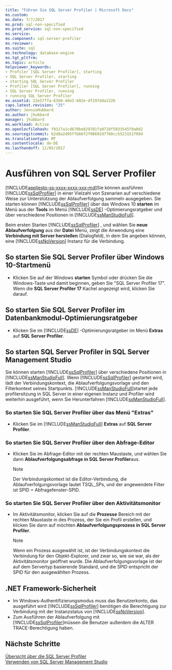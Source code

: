```yaml
---
title: "Führen Sie SQL Server Profiler | Microsoft Docs"
ms.custom: 
ms.date: 7/7/2017
ms.prod: sql-non-specified
ms.prod_service: sql-non-specified
ms.service: 
ms.component: sql-server-profiler
ms.reviewer: 
ms.suite: sql
ms.technology: database-engine
ms.tgt_pltfrm: 
ms.topic: article
helpviewer_keywords:
- Profiler [SQL Server Profiler], starting
- SQL Server Profiler, starting
- starting SQL Server Profiler
- Profiler [SQL Server Profiler], running
- SQL Server Profiler, running
- running SQL Server Profiler
ms.assetid: 22e57ffa-63b0-4de3-b92e-df297dda1226
caps.latest.revision: "25"
author: JennieHubbard
ms.author: jhubbard
manager: jhubbard
ms.workload: Active
ms.openlocfilehash: f9327a1cdb70be829701fa0710f5833545f8a0d2
ms.sourcegitcommit: b2d8a2d95ffbb6f2f98692d7760cc5523151f99d
ms.translationtype: MT
ms.contentlocale: de-DE
ms.lasthandoff: 12/05/2017
---
```

# <a name="run-sql-server-profiler"></a>Ausführen von SQL Server Profiler
[!INCLUDE[appliesto-ss-xxxx-xxxx-xxx-md](../../includes/appliesto-ss-xxxx-xxxx-xxx-md.md)]Sie können ausführen [!INCLUDE[ssSqlProfiler](../../includes/sssqlprofiler-md.md)] in einer Vielzahl von Szenarien auf verschiedene Weise zur Unterstützung der Ablaufverfolgung sammeln ausgegeben. Sie starten können [!INCLUDE[ssSqlProfiler](../../includes/sssqlprofiler-md.md)] über das Windows 10 **starten** im Menü aus der **Tools** im Menü [!INCLUDE[ssDE](../../includes/ssde-md.md)] -Optimierungsratgeber und über verschiedene Positionen in [!INCLUDE[ssManStudioFull](../../includes/ssmanstudiofull-md.md)].  
  
Beim ersten Starten [!INCLUDE[ssSqlProfiler](../../includes/sssqlprofiler-md.md)] , und wählen Sie **neue Ablaufverfolgung** aus der **Datei** Menü, zeigt die Anwendung eine **Verbindung mit Server herstellen** (Dialogfeld), in dem Sie angeben können, eine [!INCLUDE[ssNoVersion](../../includes/ssnoversion-md.md)] Instanz für die Verbindung.  
## <a name="to-start-sql-server-profiler-from-the-windows-10-start-menu"></a>So starten Sie SQL Server Profiler über Windows 10-Startmenü  
-  Klicken Sie auf der Windows **starten** Symbol oder drücken Sie die Windows-Taste und damit beginnen, geben Sie "SQL Server Profiler 17". Wenn die **SQL Server Profiler 17** Kachel angezeigt wird, klicken Sie darauf.   

## <a name="to-start-sql-server-profiler-in-database-engine-tuning-advisor"></a>So starten Sie SQL Server Profiler im Datenbankmodul-Optimierungsratgeber  
-  Klicken Sie im [!INCLUDE[ssDE](../../includes/ssde-md.md)] -Optimierungsratgeber im Menü **Extras** auf **SQL Server Profiler**.  

## <a name="to-start-sql-server-profiler-in-sql-server-management-studio"></a>So starten SQL Server Profiler in SQL Server Management Studio  
 Sie können starten [!INCLUDE[ssSqlProfiler](../../includes/sssqlprofiler-md.md)] über verschiedene Positionen in [!INCLUDE[ssManStudioFull](../../includes/ssmanstudiofull-md.md)]. Wenn [!INCLUDE[ssSqlProfiler](../../includes/sssqlprofiler-md.md)] gestartet wird, lädt der Verbindungskontext, die Ablaufverfolgungsvorlage und den Filterkontext seines Startpunkts. [!INCLUDE[ssManStudioFull](../../includes/ssmanstudiofull-md.md)]startet jede profilersitzung in SQL Server in einer eigenen Instanz und Profiler wird weiterhin ausgeführt, wenn Sie Herunterfahren [!INCLUDE[ssManStudioFull](../../includes/ssmanstudiofull-md.md)].  
### <a name="to-start-sql-server-profiler-from-the-tools-menu"></a>So starten Sie SQL Server Profiler über das Menü "Extras"  
-  Klicken Sie im [!INCLUDE[ssManStudioFull](../../includes/ssmanstudiofull-md.md)] **Extras** auf **SQL Server Profiler**.  

### <a name="to-start-sql-server-profiler-from-the-query-editor"></a>So starten Sie SQL Server Profiler über den Abfrage-Editor  
- Klicken Sie im Abfrage-Editor mit der rechten Maustaste, und wählen Sie dann **Ablaufverfolgungsabfrage in SQL Server Profiler**aus.  

  > [!NOTE]  
  >  Der Verbindungskontext ist die Editor-Verbindung, die Ablaufverfolgungsvorlage lautet TSQL_SPs, und der angewendete Filter ist SPID = Abfragefenster-SPID.  
    
### <a name="to-start-sql-server-profiler-from-activity-monitor"></a>So starten Sie SQL Server Profiler über den Aktivitätsmonitor  
- Im Aktivitätsmonitor, klicken Sie auf die **Prozesse** Bereich mit der rechten Maustaste in des Prozess, der Sie ein Profil erstellen, und klicken Sie dann auf möchten **Ablaufverfolgungsprozess in SQL Server Profiler**.  

    > [!NOTE]  
    >  Wenn ein Prozess ausgewählt ist, ist der Verbindungskontext die Verbindung für den Objekt-Explorer, und zwar so, wie sie war, als der Aktivitätsmonitor geöffnet wurde. Die Ablaufverfolgungsvorlage ist der auf dem Servertyp basierende Standard, und die SPID entspricht der SPID für den ausgewählten Prozess.  
    
## <a name="net-framework-security"></a>.NET Framework-Sicherheit  
- Im Windows-Authentifizierungsmodus muss das Benutzerkonto, das ausgeführt wird [!INCLUDE[ssSqlProfiler](../../includes/sssqlprofiler-md.md)] benötigen die Berechtigung zur Verbindung mit der Instanzstatus von [!INCLUDE[ssNoVersion](../../includes/ssnoversion-md.md)].  
- Zum Ausführen der Ablaufverfolgung mit [!INCLUDE[ssSqlProfiler](../../includes/sssqlprofiler-md.md)]müssen die Benutzer außerdem die ALTER TRACE-Berechtigung haben.  

## <a name="next-steps"></a>Nächste Schritte  
 [Übersicht über die SQL Server Profiler](../../tools/sql-server-profiler/sql-server-profiler.md)   
 [Verwenden von SQL Server Management Studio](http://msdn.microsoft.com/library/f289e978-14ca-46ef-9e61-e1fe5fd593be)  
